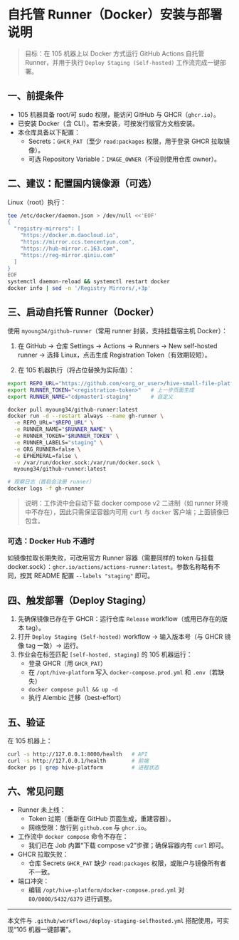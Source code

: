 # 自托管 Runner（Docker）安装与部署说明

> 目标：在 105 机器上以 Docker 方式运行 GitHub Actions 自托管 Runner，并用于执行 `Deploy Staging (Self-hosted)` 工作流完成一键部署。

## 一、前提条件
- 105 机器具备 root/可 sudo 权限，能访问 GitHub 与 GHCR（`ghcr.io`）。
- 已安装 Docker（含 CLI）。若未安装，可按发行版官方文档安装。
- 本仓库具备以下配置：
  - Secrets：`GHCR_PAT`（至少 `read:packages` 权限，用于登录 GHCR 拉取镜像）。
  - 可选 Repository Variable：`IMAGE_OWNER`（不设则使用仓库 owner）。

## 二、建议：配置国内镜像源（可选）
Linux（root）执行：
```bash
tee /etc/docker/daemon.json > /dev/null <<'EOF'
{
  "registry-mirrors": [
    "https://docker.m.daocloud.io",
    "https://mirror.ccs.tencentyun.com",
    "https://hub-mirror.c.163.com",
    "https://reg-mirror.qiniu.com"
  ]
}
EOF
systemctl daemon-reload && systemctl restart docker
docker info | sed -n '/Registry Mirrors/,+3p'
```

## 三、启动自托管 Runner（Docker）
使用 `myoung34/github-runner`（常用 runner 封装，支持挂载宿主机 Docker）：

1) 在 GitHub → 仓库 Settings → Actions → Runners → New self-hosted runner → 选择 Linux，点击生成 Registration Token（有效期较短）。

2) 在 105 机器执行（将占位替换为实际值）：
```bash
export REPO_URL="https://github.com/<org_or_user>/hive-small-file-platform"
export RUNNER_TOKEN="<registration-token>"   # 上一步页面生成
export RUNNER_NAME="cdpmaster1-staging"      # 自定义

docker pull myoung34/github-runner:latest
docker run -d --restart always --name gh-runner \
  -e REPO_URL="$REPO_URL" \
  -e RUNNER_NAME="$RUNNER_NAME" \
  -e RUNNER_TOKEN="$RUNNER_TOKEN" \
  -e RUNNER_LABELS="staging" \
  -e ORG_RUNNER=false \
  -e EPHEMERAL=false \
  -v /var/run/docker.sock:/var/run/docker.sock \
  myoung34/github-runner:latest

# 观察日志（首启会注册 runner）
docker logs -f gh-runner
```

> 说明：工作流中会自动下载 docker compose v2 二进制（如 runner 环境中不存在），因此只需保证容器内可用 `curl` 与 `docker` 客户端；上面镜像已包含。

### 可选：Docker Hub 不通时
如镜像拉取长期失败，可改用官方 Runner 容器（需要同样的 token 与挂载 docker.sock）：`ghcr.io/actions/actions-runner:latest`。参数名称略有不同，按其 README 配置 `--labels "staging"` 即可。

## 四、触发部署（Deploy Staging）
1) 先确保镜像已存在于 GHCR：运行仓库 `Release` workflow（或用已存在的版本 tag）。
2) 打开 `Deploy Staging (Self-hosted)` workflow → 输入版本号（与 GHCR 镜像 tag 一致）→ 运行。
3) 作业会在标签匹配 `[self-hosted, staging]` 的 105 机器运行：
   - 登录 GHCR（用 `GHCR_PAT`）
   - 在 `/opt/hive-platform` 写入 `docker-compose.prod.yml` 和 `.env`（若缺失）
   - `docker compose pull && up -d`
   - 执行 Alembic 迁移（best-effort）

## 五、验证
在 105 机器上：
```bash
curl -s http://127.0.0.1:8000/health   # API
curl -s http://127.0.0.1/health        # 前端
docker ps | grep hive-platform         # 进程状态
```

## 六、常见问题
- Runner 未上线：
  - Token 过期（重新在 GitHub 页面生成，重建容器）。
  - 网络受限：放行到 `github.com` 与 `ghcr.io`。
- 工作流中 `docker compose` 命令不存在：
  - 我们已在 Job 内置“下载 compose v2”步骤；确保容器内有 `curl` 即可。
- GHCR 拉取失败：
  - 仓库 Secrets `GHCR_PAT` 缺少 `read:packages` 权限，或账户与镜像所有者不一致。
- 端口冲突：
  - 编辑 `/opt/hive-platform/docker-compose.prod.yml` 对 `80/8000/5432/6379` 进行调整。

---
本文件与 `.github/workflows/deploy-staging-selfhosted.yml` 搭配使用，可实现“105 机器一键部署”。

